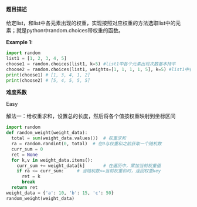 #### **题目描述**
给定list，和list中各元素出现的权重，实现按照对应权重的方法选取list中的元素；就是python中random.choices带权重的函数。

**Example 1:**

```python
import random
list1 = [1, 2, 3, 4, 5]
choose1 = random.choices(list1, k=5) #list1中各个元素出现次数基本持平
choose2 = random.choices(list1, weights=[1, 1, 1, 1, 5], k=5) #list1中各元素的出现符合对应权重，比如第5个元素出现的概率为5/(1+1+1+1+5)
print(choose1) # [1, 3, 4, 1, 2]
print(choose2) # [5, 4, 5, 5, 5]
```

**难度系数**    

Easy  

解法一：给权重求和，设置总的长度，然后将各个值按权重映射到坐标区间


```python
import random
def random_weight(weight_data):
  total = sum(weight_data.values())  # 权重求和
  ra = random.randint(0, total)  # 在0与权重和之前获取一个随机数 
  curr_sum = 0
  ret = None
  for k,v in weight_data.items():
    curr_sum += weight_data[k]       # 在遍历中，累加当前权重值
    if ra <= curr_sum:     # 当随机数<=当前权重和时，返回权重key
      ret = k
      break
  return ret
weight_data = {'a': 10, 'b': 15, 'c': 50}
random_weight(weight_data)
```
